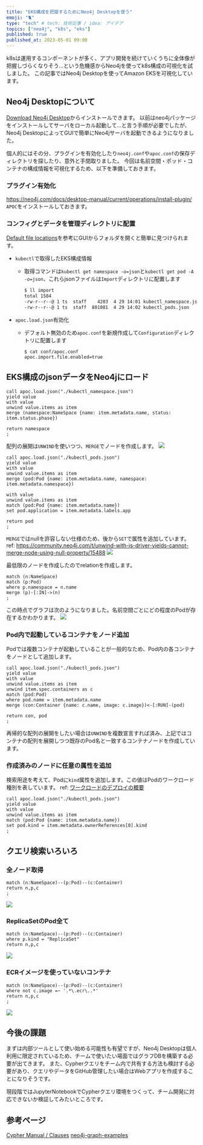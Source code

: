```yaml
---
title: "EKS構成を把握するためにNeo4j Desktopを使う"
emoji: "🐈"
type: "tech" # tech: 技術記事 / idea: アイデア
topics: ["neo4j", "k8s", "eks"]
published: true
published_at: 2023-05-01 09:00
---
```


k8sは運用するコンポーネントが多く、アプリ開発を続けていくうちに全体像が把握しづらくなりそう...という危機感からNeo4jを使ってk8s構成の可視化を試しました。
この記事ではNeo4j Desktopを使ってAmazon EKSを可視化しています。

## Neo4j Desktopについて
[Download Neo4j Desktop](https://neo4j.com/download/)からインストールできます。
以前はneo4jパッケージをインストールしてサーバをローカル起動して...と言う手順が必要でしたが、Neo4j DesktopによってGUIで簡単にNeo4jサーバを起動できるようになりました。

個人的にはその分、プラグインを有効化したり`neo4j.conf`や`apoc.conf`の保存ディレクトリを探したり、意外と手間取りました。
今回は名前空間・ポッド・コンテナの構成情報を可視化するため、以下を準備しておきます。

### プラグイン有効化
https://neo4j.com/docs/desktop-manual/current/operations/install-plugin/
`APOC`をインストールしておきます。

### コンフィグとデータを管理ディレクトリに配置
[Default file locations](https://neo4j.com/docs/operations-manual/current/configuration/file-locations/)を参考にGUIからフォルダを開くと簡単に見つけられます。

- `kubectl`で取得したEKS構成情報
    - 取得コマンドは`kubectl get namespace -o=json`と`kubectl get pod -A -o=json`、これらjsonファイルは`Import`ディレクトリに配置します
        ```bash
        $ ll import
        total 1584
        -rw-r--r--@ 1 ts  staff    4203  4 29 14:01 kubectl_namespace.json
        -rw-r--r--@ 1 ts  staff  801081  4 29 14:02 kubectl_pods.json
        ```

- `apoc.load.json`有効化
    - デフォルト無効のため`apoc.conf`を新規作成して`Configuration`ディレクトリに配置します
        ```
        $ cat conf/apoc.conf
        apoc.import.file.enabled=true
        ```

## EKS構成のjsonデータをNeo4jにロード

```
call apoc.load.json("./kubectl_namespace.json")
yield value
with value
unwind value.items as item
merge (namespace:NameSpace {name: item.metadata.name, status: item.status.phase})

return namespace
;
```

配列の展開は`UNWIND`を使いつつ、`MERGE`でノードを作成します。
![](/images/neo4j_eks-pod.png)


```
call apoc.load.json("./kubectl_pods.json")
yield value
with value
unwind value.items as item
merge (pod:Pod {name: item.metadata.name, namespace: item.metadata.namespace})

with value
unwind value.items as item
match (pod:Pod {name: item.metadata.name})
set pod.application = item.metadata.labels.app

return pod
;
```

`MERGE`ではnullを許容しない仕様のため、後から`SET`で属性を追加しています。
ref: https://community.neo4j.com/t/unwind-with-js-driver-yields-cannot-merge-node-using-null-property/15488
![](/images/neo4j_eks_namespace.png)


最低限のノードを作成したのでrelationを作成します。
```
match (n:NameSpace)
match (p:Pod)
where p.namespace = n.name
merge (p)-[:IN]->(n)
;
```

この時点でグラフは次のようになりました。名前空間ごとにどの程度のPodが存在するかわかります。
![](/images/neo4j_eks-relations.png)

### Pod内で起動しているコンテナをノード追加
Podでは複数コンテナが起動していることが一般的なため、Pod内の各コンテナをノードとして追加します。

```
call apoc.load.json("./kubectl_pods.json")
yield value
with value
unwind value.items as item
unwind item.spec.containers as c
match (pod:Pod)
where pod.name = item.metadata.name
merge (con:Container {name: c.name, image: c.image})<-[:RUN]-(pod)

return con, pod
;
```

再帰的な配列の展開をしたい場合は`UNWIND`を複数宣言すれば済み、上記ではコンテナの配列を展開しつつ既存のPod名と一致するコンテナノードを作成しています。


### 作成済みのノードに任意の属性を追加
検索用途を考えて、Podに`kind`属性を追加します。この値はPodのワークロード種別を表しています。
ref: [ワークロードのデプロイの概要](https://cloud.google.com/kubernetes-engine/docs/how-to/deploying-workloads-overview?hl=ja)

```
call apoc.load.json("./kubectl_pods.json")
yield value
with value
unwind value.items as item
match (pod:Pod {name: item.metadata.name})
set pod.kind = item.metadata.ownerReferences[0].kind
;
```


## クエリ検索いろいろ

### 全ノード取得
```
match (n:NameSpace)--(p:Pod)--(c:Container)
return n,p,c
;
```
![](/images/neo4j_eks-all.png)


### ReplicaSetのPod全て
```
match (n:NameSpace)--(p:Pod)--(c:Container)
where p.kind = "ReplicaSet"
return n,p,c
```
![](/images/neo4j_eks-replicaset.png)

### ECRイメージを使っていないコンテナ
```
match (n:NameSpace)--(p:Pod)--(c:Container)
where not c.image =~ '.*\.ecr\..*'
return n,p,c
;
```
![](/images/neo4j_eks-notEcr.png)


## 今後の課題
まずは内部ツールとして使い始める可能性も有望ですが、Neo4j Desktopは個人利用に限定されているため、チームで使いたい場面ではグラフDBを構築する必要が出てきます。
また、Cypherクエリをチーム内で共有する方法も検討する必要があり、クエリやデータをGitHub管理したい場合はWebアプリを作成することになりそうです。

現段階ではJupyterNotebookでCypherクエリ環境をつくって、チーム開発に対応できないか検証してみたいところです。


## 参考ページ
[Cypher Manual / Clauses](https://neo4j.com/docs/cypher-manual/current/clauses/)
[neo4j-graph-examples](https://github.com/neo4j-graph-examples)
